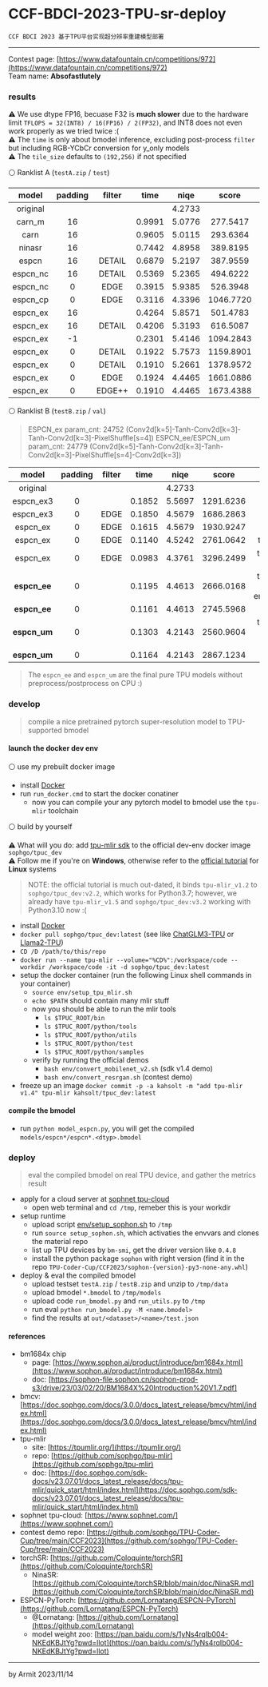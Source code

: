 # CCF-BDCI-2023-TPU-sr-deploy

    CCF BDCI 2023 基于TPU平台实现超分辨率重建模型部署

----

Contest page: [https://www.datafountain.cn/competitions/972](https://www.datafountain.cn/competitions/972)  
Team name: **Absofastlutely**  


### results

⚠ We use dtype FP16, becuase F32 is **much slower** due to the hardware limit `TFLOPS = 32(INT8) / 16(FP16) / 2(FP32)`, and INT8 does not even work properly as we tried twice :(  
⚠ The `time` is only about bmodel inference, excluding post-process `filter` but including RGB-YCbCr conversion for y_only models  
⚠ The `tile_size` defaults to `(192,256)` if not specified

⚪ Ranklist A (`testA.zip` / `test`)

| model | padding | filter | time | niqe | score | comment |
| :-: | :-: | :-: | :-: | :-: | :-: | :-: |
| original |    |        |        | 4.2733 |           |  |
| carn_m   | 16 |        | 0.9991 | 5.0776 |  277.5417 | baseline |
| carn     | 16 |        | 0.9605 | 5.0115 |  293.6364 | baseline |
| ninasr   | 16 |        | 0.7442 | 4.8958 |  389.8195 | baseline |
| espcn    | 16 | DETAIL | 0.6879 | 5.2197 |  387.9559 | y_only |
| espcn_nc | 16 | DETAIL | 0.5369 | 5.2365 |  494.6222 | y_only |
| espcn_nc |  0 |  EDGE  | 0.3915 | 5.9385 |  526.3948 | y_only |
| espcn_cp |  0 |  EDGE  | 0.3116 | 4.3396 | 1046.7720 |  |
| espcn_ex | 16 |        | 0.4264 | 5.8571 |  501.4783 |  |
| espcn_ex | 16 | DETAIL | 0.4206 | 5.3193 |  616.5087 |  |
| espcn_ex | -1 |        | 0.2301 | 5.4146 | 1094.2843 |  |
| espcn_ex |  0 | DETAIL | 0.1922 | 5.7573 | 1159.8901 |  |
| espcn_ex |  0 | DETAIL | 0.1910 | 5.2661 | 1378.9572 |  |
| espcn_ex |  0 |  EDGE  | 0.1924 | 4.4465 | 1661.0886 |  |
| espcn_ex |  0 | EDGE++ | 0.1910 | 4.4465 | 1673.4388 |  | 

⚪ Ranklist B (`testB.zip` / `val`)

> ESPCN_ex param_cnt: 24752 (Conv2d[k=5]-Tanh-Conv2d[k=3]-Tanh-Conv2d[k=3]-PixelShuffle[s=4])
> ESPCN_ee/ESPCN_um param_cnt: 24779 (Conv2d[k=5]-Tanh-Conv2d[k=3]-Tanh-Conv2d[k=3]-PixelShuffle[s=4]-Conv2d[k=3])

| model | padding | filter | time | niqe | score | comment |
| :-: | :-: | :-: | :-: | :-: | :-: | :-: |
|   original   |   |      |        | 4.2733 |           |  |
|   espcn_ex3  | 0 |      | 0.1852 | 5.5697 | 1291.6236 |  |
|   espcn_ex3  | 0 | EDGE | 0.1850 | 4.5679 | 1686.2863 |  |
|   espcn_ex   | 0 | EDGE | 0.1615 | 4.5679 | 1930.9247 |  |
|   espcn_ex   | 0 | EDGE | 0.1140 | 4.5242 | 2761.0642 | thread=4, engine=multi |
|   espcn_ex   | 0 | EDGE | 0.0983 | 4.3761 | 3296.2499 | thread=4, engine=multi, tile_size=128 |
| **espcn_ee** | 0 |      | 0.1195 | 4.4613 | 2666.0168 | thread=4, engine=multi, tile_size=128, embed_pp=EdgeEnhance |
| **espcn_ee** | 0 |      | 0.1161 | 4.4613 | 2745.5968 | run again ↑↑ |
| **espcn_um** | 0 |      | 0.1303 | 4.2143 | 2560.9604 | thread=4, engine=multi, tile_size=128, embed_pp=Sharpen |
| **espcn_um** | 0 |      | 0.1164 | 4.2143 | 2867.1234 | run again ↑↑ |

> The `espcn_ee` and `espcn_um` are the final pure TPU models without preprocess/postprocess on CPU :)


### develop

> compile a nice pretrained pytorch super-resolution model to TPU-supported bmodel

#### launch the docker dev env

⚪ use my prebuilt docker image

- install [Docker](https://docs.docker.com/get-docker/)
- run `run_docker.cmd` to start the docker conatiner
  - now you can compile your any pytorch model to bmodel use the `tpu-mlir` toolchain

⚪ build by yourself

⚠ What will you do: add [tpu-mlir sdk](https://github.com/sophgo/tpu-mlir) to the official dev-env docker image `sophgo/tpuc_dev`  
⚠ Follow me if you're on **Windows**, otherwise refer to the [official tutorial](https://github.com/sophgo/TPU-Coder-Cup/tree/main/CCF2023#13-%E9%85%8D%E7%BD%AE%E5%BC%80%E5%8F%91%E7%8E%AF%E5%A2%83) for **Linux** systems  

> NOTE: the official tutorial is much out-dated, it binds `tpu-mlir_v1.2` to `sophgo/tpuc_dev:v2.2`, which works for Python3.7; however, we already have `tpu-mlir_v1.5` and `sophgo/tpuc_dev:v3.2` working with Python3.10 now :(

- install [Docker](https://docs.docker.com/get-docker/)
- `docker pull sophgo/tpuc_dev:latest` (see like [ChatGLM3-TPU](https://github.com/sophgo/ChatGLM3-TPU) or [Llama2-TPU](https://github.com/sophgo/Llama2-TPU))
- `CD /D /path/to/this/repo`
- `docker run --name tpu-mlir --volume="%CD%":/workspace/code --workdir /workspace/code -it -d sophgo/tpuc_dev:latest`
- setup the docker container (run the following Linux shell commands in your container)
  - `source env/setup_tpu_mlir.sh`
  - `echo $PATH` should contain many mlir stuff
  - now you should be able to run the mlir tools
    - `ls $TPUC_ROOT/bin`
    - `ls $TPUC_ROOT/python/tools`
    - `ls $TPUC_ROOT/python/utils`
    - `ls $TPUC_ROOT/python/test`
    - `ls $TPUC_ROOT/python/samples`
  - verify by running the official demos
    - `bash env/convert_mobilenet_v2.sh` (sdk v1.4 demo)
    - `bash env/convert_resrgan.sh` (contest demo)
- freeze up an image `docker commit -p -a kahsolt -m "add tpu-mlir v1.4" tpu-mlir kahsolt/tpuc_dev:latest`

#### compile the bmodel

- run `python model_espcn.py`, you will get the compiled `models/espcn*/espcn*.<dtyp>.bmodel`


### deploy

> eval the compiled bmodel on real TPU device, and gather the metrics result

- apply for a cloud server at [sophnet tpu-cloud](https://www.sophnet.com/)
  - open web terminal and `cd /tmp`, remeber this is your workdir
- setup runtime
  - upload script [env/setup_sophon.sh](setup_sophon.sh) to `/tmp`
  - run `source setup_sophon.sh`, which activaties the envvars and clones the material repo
  - list up TPU devices by `bm-smi`, get the driver version like `0.4.8`
  - install the python package `sophon` with right version (find it in the repo `TPU-Coder-Cup/CCF2023/sophon-{version}-py3-none-any.whl`)
- deploy & eval the compiled bmodel
  - upload testset `testA.zip` / `testB.zip` and unzip to `/tmp/data`
  - upload bmodel `*.bmodel` to `/tmp/models`
  - upload code `run_bmodel.py` and `run_utils.py` to `/tmp`
  - run eval `python run_bmodel.py -M <name.bmodel>`
  - find the results at `out/<dataset>/<name>/test.json`


#### references

- bm1684x chip
  - page: [https://www.sophon.ai/product/introduce/bm1684x.html](https://www.sophon.ai/product/introduce/bm1684x.html)
  - doc: [https://sophon-file.sophon.cn/sophon-prod-s3/drive/23/03/02/20/BM1684X%20Introduction%20V1.7.pdf]
- bmcv: [https://doc.sophgo.com/docs/3.0.0/docs_latest_release/bmcv/html/index.html](https://doc.sophgo.com/docs/3.0.0/docs_latest_release/bmcv/html/index.html)
- tpu-mlir
  - site: [https://tpumlir.org/](https://tpumlir.org/)
  - repo: [https://github.com/sophgo/tpu-mlir](https://github.com/sophgo/tpu-mlir)
  - doc: [https://doc.sophgo.com/sdk-docs/v23.07.01/docs_latest_release/docs/tpu-mlir/quick_start/html/index.html](https://doc.sophgo.com/sdk-docs/v23.07.01/docs_latest_release/docs/tpu-mlir/quick_start/html/index.html)
- sophnet tpu-cloud: [https://www.sophnet.com/](https://www.sophnet.com/)
- contest demo repo: [https://github.com/sophgo/TPU-Coder-Cup/tree/main/CCF2023](https://github.com/sophgo/TPU-Coder-Cup/tree/main/CCF2023)
- torchSR: [https://github.com/Coloquinte/torchSR](https://github.com/Coloquinte/torchSR)
  - NinaSR: [https://github.com/Coloquinte/torchSR/blob/main/doc/NinaSR.md](https://github.com/Coloquinte/torchSR/blob/main/doc/NinaSR.md)
- ESPCN-PyTorch: [https://github.com/Lornatang/ESPCN-PyTorch](https://github.com/Lornatang/ESPCN-PyTorch)
  - @Lornatang: [https://github.com/Lornatang](https://github.com/Lornatang)
  - model weight zoo: [https://pan.baidu.com/s/1yNs4rqIb004-NKEdKBJtYg?pwd=llot](https://pan.baidu.com/s/1yNs4rqIb004-NKEdKBJtYg?pwd=llot)

----
by Armit
2023/11/14
